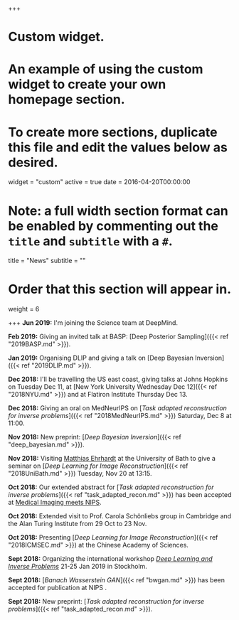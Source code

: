 +++
# Custom widget.
# An example of using the custom widget to create your own homepage section.
# To create more sections, duplicate this file and edit the values below as desired.
widget = "custom"
active = true
date = 2016-04-20T00:00:00

# Note: a full width section format can be enabled by commenting out the `title` and `subtitle` with a `#`.
title = "News"
subtitle = ""

# Order that this section will appear in.
weight = 6

+++
**Jun 2019:** I'm joining the Science team at DeepMind.

**Feb 2019:** Giving an invited talk at BASP: [Deep Posterior Sampling]({{< ref "2019BASP.md" >}}).

**Jan 2019:** Organising DLIP and giving a talk on [Deep Bayesian Inversion]({{< ref "2019DLIP.md" >}}).

**Dec 2018:** I'll be travelling the US east coast, giving talks at Johns Hopkins on Tuesday Dec 11, at [New York University Wednesday Dec 12]({{< ref "2018NYU.md" >}}) and at Flatiron Institute Thursday Dec 13.

**Dec 2018:** Giving an oral on MedNeurIPS on [_Task adapted reconstruction for inverse problems_]({{< ref "2018MedNeurIPS.md" >}}) Saturday, Dec 8 at 11:00.

**Nov 2018:** New preprint: [_Deep Bayesian Inversion_]({{< ref "deep_bayesian.md" >}}).

**Nov 2018:** Visiting [Matthias Ehrhardt](https://mehrhardt.github.io/) at the University of Bath to give a seminar on [_Deep Learning for Image Reconstruction_]({{< ref "2018UniBath.md" >}}) Tuesday, Nov 20 at 13:15.

**Oct 2018:** Our extended abstract for [_Task adapted reconstruction for inverse problems_]({{< ref "task_adapted_recon.md" >}}) has been accepted at [Medical Imaging meets NIPS](https://sites.google.com/view/med-nips-2018/home). 

**Oct 2018:** Extended visit to Prof. Carola Schönliebs group in Cambridge and the Alan Turing Institute from 29 Oct to 23 Nov.

**Oct 2018:** Presenting [_Deep Learning for Image Reconstruction_]({{< ref "2018ICMSEC.md" >}}) at the Chinese Academy of Sciences.

**Sept 2018:** Organizing the international workshop [_Deep Learning and Inverse Problems_](https://www.dlip.org) 21-25 Jan 2019 in Stockholm.

**Sept 2018:** [_Banach Wasserstein GAN_]({{< ref "bwgan.md" >}}) has been accepted for publication at NIPS .

**Sept 2018:** New preprint: [_Task adapted reconstruction for inverse problems_]({{< ref "task_adapted_recon.md" >}}).
